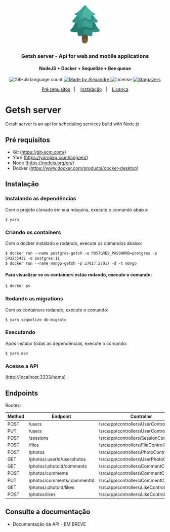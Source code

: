 <h1 align="center">
  <img alt="getsh" title="getsh" src="../.github/getsh-icon.svg" width="120px" />
</h1>

<h3 align="center">
  Getsh server - Api for web and mobile applications
</h3>

<h4 align="center">
  NodeJS + Docker + Sequelize + Bee queue
</h4>

<p align="center">
  <img alt="GitHub language count" src="https://img.shields.io/github/languages/count/AlexandreMacedoo/getsh?color=%2304D361">

  <a href="https://github.com/AlexandreMacedoo">
    <img alt="Made by Alexandre" src="https://img.shields.io/badge/made%20by-Alexandre-%2304D361">
  </a>

  <img alt="License" src="https://img.shields.io/badge/license-MIT-%2304D361">

  <a href="https://github.com/AlexandreMacedoo/getsh/stargazers">
    <img alt="Stargazers" src="https://img.shields.io/github/stars/AlexandreMacedoo/getsh?style=social">
  </a>
</p>

<p align="center">
  <a href="#pré-requisitos">Pré requisitos</a>&nbsp;&nbsp;&nbsp;|&nbsp;&nbsp;&nbsp;
  <a href="#instalação">Instalação</a>&nbsp;&nbsp;&nbsp;|&nbsp;&nbsp;&nbsp;
  <a href="#license">Licença</a>
</p>


# Getsh server
Getsh server is an api for scheduling services build with Node.js


## Pré requisitos

- Git (https://git-scm.com/)
- Yarn (https://yarnpkg.com/lang/en/)
- Node (https://nodejs.org/en/)
- Docker (https://www.docker.com/products/docker-desktop)

## Instalação
### Instalando as dependências
Com o projeto clonado em sua máquina, execute o comando abaixo:

```ssh
$ yarn
```
### Criando os containers
Com o docker instalado e rodando, execute os comandos abaixo:

```ssh
$ docker run --name postgres-getsh -e POSTGRES_PASSWORD=postgres -p 5432:5432 -d postgres:11
$ docker run --name mongo-getsh -p 27017:27017 -d -t mongo
```
#### Para visualizar se os containers estão rodando, execute o comando:

```ssh
$ docker ps
```
### Rodando as migrations
Com os containers rodando, execute o comando:

```ssh
$ yarn sequelize db:migrate
```
### Executando
Após instalar todas as dependências, execute o comando:

```ssh
$ yarn dev
```
### Acesse a API
(http://localhost:3333/home)

## Endpoints
Routes:

Method | Endpoint | Controller | Action | Authentication
--- | --- | --- | --- | ---
POST   | /users                             | \src\app\controllers\UserController                   | store      | no
PUT    | /users                             | \src\app\controllers\UserController                   | update     | yes
POST   | /sessions                          | \src\app\controllers\SessionController                | store      | no
POST   | /files                             | \src\app\controllers\FileController                   | store      | yes
POST   | /photos                            | \src\app\controllers\PhotoController                  | store      | yes
GET    | /photos/:userId/userphotos         | \src\app\controllers\UserPhotoController              | index      | yes
GET    | /photos/:photoId/comments          | \src\app\controllers\CommentController                | index      | yes
POST   | /photos/comments                   | \src\app\controllers\CommentController                | store      | yes
PUT    | /photos/comments/:commentId        | \src\app\controllers\CommentController                | delete     | yes
GET    | /photos/:photoId/likes             | \src\app\controllers\LikeController                   | index      | yes
POST   | /photos/likes                      | \src\app\controllers\LikeController                   | store      | yes


## Consulte a documentação
- Documentação da API - EM BREVE
